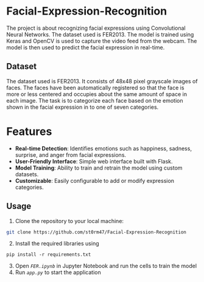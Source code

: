 # Facial-Expression-Recognition
The project is about recognizing facial expressions using Convolutional Neural Networks. The dataset used is FER2013. The model is trained using Keras and OpenCV is used to capture the video feed from the webcam. The model is then used to predict the facial expression in real-time.

## Dataset
The dataset used is FER2013. It consists of 48x48 pixel grayscale images of faces. The faces have been automatically registered so that the face is more or less centered and occupies about the same amount of space in each image. The task is to categorize each face based on the emotion shown in the facial expression in to one of seven categories.

# Features
- **Real-time Detection**: Identifies emotions such as happiness, sadness, surprise, and anger from facial expressions.
- **User-Friendly Interface**: Simple web interface built with Flask.
- **Model Training**: Ability to train and retrain the model using custom datasets.
- **Customizable**: Easily configurable to add or modify expression categories.

## Usage
1. Clone the repository to your local machine:
```bash
git clone https://github.com/st0rm47/Facial-Expression-Recognition
```
2. Install the required libraries using
```
pip install -r requirements.txt
```
3. Open *`FER.ipynb`* in Jupyter Notebook and run the cells to train the model
4. Run *`app.py`* to start the application







